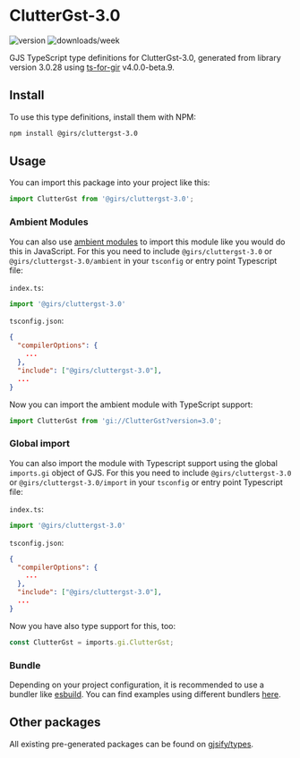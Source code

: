 
# ClutterGst-3.0

![version](https://img.shields.io/npm/v/@girs/cluttergst-3.0)
![downloads/week](https://img.shields.io/npm/dw/@girs/cluttergst-3.0)


GJS TypeScript type definitions for ClutterGst-3.0, generated from library version 3.0.28 using [ts-for-gir](https://github.com/gjsify/ts-for-gir) v4.0.0-beta.9.


## Install

To use this type definitions, install them with NPM:
```bash
npm install @girs/cluttergst-3.0
```

## Usage

You can import this package into your project like this:
```ts
import ClutterGst from '@girs/cluttergst-3.0';
```

### Ambient Modules

You can also use [ambient modules](https://github.com/gjsify/ts-for-gir/tree/main/packages/cli#ambient-modules) to import this module like you would do this in JavaScript.
For this you need to include `@girs/cluttergst-3.0` or `@girs/cluttergst-3.0/ambient` in your `tsconfig` or entry point Typescript file:

`index.ts`:
```ts
import '@girs/cluttergst-3.0'
```

`tsconfig.json`:
```json
{
  "compilerOptions": {
    ...
  },
  "include": ["@girs/cluttergst-3.0"],
  ...
}
```

Now you can import the ambient module with TypeScript support: 

```ts
import ClutterGst from 'gi://ClutterGst?version=3.0';
```

### Global import

You can also import the module with Typescript support using the global `imports.gi` object of GJS.
For this you need to include `@girs/cluttergst-3.0` or `@girs/cluttergst-3.0/import` in your `tsconfig` or entry point Typescript file:

`index.ts`:
```ts
import '@girs/cluttergst-3.0'
```

`tsconfig.json`:
```json
{
  "compilerOptions": {
    ...
  },
  "include": ["@girs/cluttergst-3.0"],
  ...
}
```

Now you have also type support for this, too:

```ts
const ClutterGst = imports.gi.ClutterGst;
```

### Bundle

Depending on your project configuration, it is recommended to use a bundler like [esbuild](https://esbuild.github.io/). You can find examples using different bundlers [here](https://github.com/gjsify/ts-for-gir/tree/main/examples).

## Other packages

All existing pre-generated packages can be found on [gjsify/types](https://github.com/gjsify/types).

